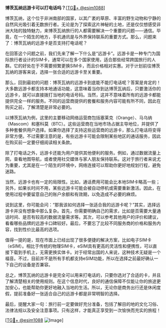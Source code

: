 **博茨瓦纳远游卡可以打电话吗？**[[TG💪+ @esim1088](https://t.me/s/esim1088)]

博茨瓦纳，这个位于非洲南部的国家，以其广袤的草原、丰富的野生动物和宁静的自然风光吸引着无数旅行者。无论是为了探索这片神秘的土地，还是仅仅想感受非洲大陆的独特魅力，来博茨瓦纳旅行的人都需要解决一个重要的问题——通信。毕竟，在一个陌生的地方，手机通讯是与外界保持联系的重要方式。那么，问题来了：博茨瓦纳的远游卡是否支持打电话呢？

在回答这个问题之前，我们先来了解一下什么是“远游卡”。远游卡是一种专门为国际旅行者设计的SIM卡，通常可以在多个国家使用，适合那些经常跨国旅行的人群。它的好处在于不需要频繁更换SIM卡，而且价格相对实惠。对于计划前往博茨瓦纳的游客来说，选择一张合适的远游卡至关重要。

那么，回到最初的问题：博茨瓦纳的远游卡到底能不能打电话呢？答案是肯定的！大多数远游卡都支持本地通话功能，这意味着当你到达博茨瓦纳后，只要激活你的远游卡，就可以直接拨打当地的电话号码。当然，这并不意味着所有的远游卡都能提供完全一样的服务。不同的运营商提供的套餐和服务内容可能有所不同，因此在购买之前，了解清楚是非常必要的。

以博茨瓦纳为例，这里的主要移动网络运营商包括塞莱克（Orange）、马乌纳（Mascom）和塞科莫（BTC）。这些运营商在当地市场占据主导地位，并提供了多种套餐供用户选择。如果你选择了支持这些运营商的远游卡，那么打电话将变得非常方便。不过需要注意的是，有些远游卡可能会限制某些地区的通话服务，因此在购买前一定要仔细阅读相关条款。

除了打电话之外，远游卡还能为用户提供其他便利的服务。例如，通过数据流量上网，查看地图导航，或者使用社交媒体与家人朋友保持联系。这对于旅行者来说尤为重要，尤其是在一个陌生的环境中，网络连接可以帮助你更好地规划行程，避免迷路。

当然，远游卡也有一定的局限性。比如，通话费用可能会比本地SIM卡略高一些；另外，如果长时间不用，某些远游卡可能会被自动停机或需要重新激活。因此，在使用过程中要留意自己的账户余额和有效期，以免造成不必要的麻烦。

说到这里，你可能会问：“那我该如何选择一张适合我的远游卡呢？”其实，选择远游卡并没有想象中那么复杂。首先，你需要明确自己的需求，比如是否需要大量通话时间、是否有较高的数据流量需求等。其次，可以参考其他用户的评价和建议，看看哪些品牌的远游卡口碑较好。最后，不要忘了比较不同服务商的价格和服务内容，找到性价比最高的选项。

值得一提的是，现在市面上已经出现了很多便捷的解决方案，比如电子SIM卡（eSIM）。相比于传统的物理SIM卡，eSIM具有更高的灵活性和便携性，可以直接下载到手机上，无需更换实体卡。对于经常出国的人来说，这种技术无疑是一个福音。不过，目前并不是所有手机都支持eSIM功能，所以在选择之前最好确认一下自己的设备是否兼容。

总之，博茨瓦纳的远游卡是完全可以用来打电话的，只要你选对了合适的卡，并且了解清楚相关的使用规则。在这个信息时代，良好的通信保障不仅能让你的旅途更加安心，也能帮助你更好地融入当地的生活。所以，无论你是商务出行还是休闲度假，提前准备好一张适合自己的远游卡都是非常明智的选择。

最后，提醒大家一句：旅行前一定要做好充分准备，包括了解目的地的文化习俗、法律法规以及安全注意事项。只有这样，才能真正享受到一次愉快而充实的旅程！

[[TG💪+ @esim1088](https://t.me/s/esim1088) ![Image](https://i.postimg.cc/4NQfJmqS/Snipaste-2025-05-13-00-14-12.png)]